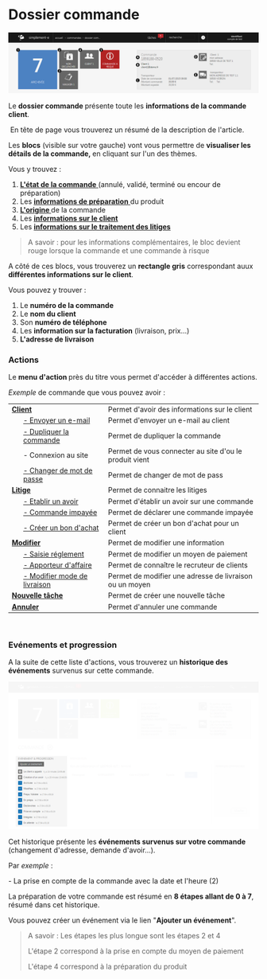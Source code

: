 # Dossier commande


![dossiercommande-0](images/dossiercommande-0.png)


<p>Le <strong>dossier commande&nbsp;</strong>pr&eacute;sente toute les <strong>informations de la commande client</strong>.</p>
<p>&nbsp;En t&ecirc;te de page vous trouverez un r&eacute;sum&eacute; de la description de l'article.</p>
<p>Les <strong>blocs</strong> (visible sur votre gauche) vont vous permettre de <strong>visualiser les d&eacute;tails de la commande,&nbsp;</strong>en cliquant sur l'un des th&egrave;mes.</p>
<p>Vous y trouvez :&nbsp;</p>
<ol>
<li><a title="L'&eacute;tat de la commande" href="/fr-fr/office/gestion-commerciale/ventes/ongletprincipal.html"><strong>L'&eacute;tat de la commande</strong> </a>(annul&eacute;, valid&eacute;, termin&eacute; ou encour de pr&eacute;paration)</li>
<li>Les <a title="informations de la pr&eacute;paration" href="/fr-fr/office/gestion-commerciale/ventes/ongletpreparation.html"><strong>informations de pr&eacute;paration</strong> </a>du produit</li>
<li><a title="L'origine" href="/fr-fr/office/gestion-commerciale/ventes/origine.html"><strong>L'origine&nbsp;</strong></a>de la commande</li>
<li>Les <strong><a href="/fr-fr/office/gestion-commerciale/ventes/informationsurleclient.html">informations sur le client</a></strong></li>
<li>Les <strong><a href="/fr-fr/office/gestion-commerciale/ventes/informationsurletraitementdeslitiges.html">informations sur le traitement des litiges</a></strong></li>
</ol>
<blockquote>
<p>A savoir : pour les informations compl&eacute;mentaires, le bloc devient rouge lorsque la commande et une commande &agrave; risque</p>
</blockquote>
<p>A c&ocirc;t&eacute; de ces blocs, vous trouverez un <strong>rectangle gris</strong> correspondant auux <strong>diff&eacute;rentes informations sur le client</strong>.</p>
<p>Vous pouvez y trouver :</p>
<ol>
<li>Le <strong>num&eacute;ro de la commande</strong></li>
<li>Le <strong>nom du client</strong></li>
<li>Son <strong>num&eacute;ro de t&eacute;l&eacute;phone</strong></li>
<li>Les <strong>information sur la facturation</strong> (livraison, prix...)</li>
<li><strong>L'adresse de livraison</strong></li>
</ol>
<h3>Actions</h3>
<p>Le <strong>menu&nbsp;d'action&nbsp;</strong>pr&egrave;s du titre vous permet d'acc&eacute;der &agrave; diff&eacute;rentes actions.</p>
<p><em>Exemple</em> de commande que vous pouvez avoir :</p>


<table>
<tbody>
<tr>
<td><strong><a href="/fr-fr/office/gestion-commerciale/ventes/interactionclient.html">Client </a></strong></td>
<td>Permet d'avoir des informations sur le client&nbsp;</td>
</tr>
<tr>
<td style="padding-left: 30px;"><a href="/fr-fr/office/gestion-commerciale/ventes/EnvoyerMail.html">- Envoyer un e-mail</a></td>
<td>Permet d'envoyer un e-mail au client</td>
</tr>
<tr>
<td style="padding-left: 30px;"><a href="/fr-fr/office/gestion-commerciale/ventes/DupliquerCommande.html">- Dupliquer la commande</a></td>
<td>Permet de dupliquer la commande</td>
</tr>
<tr>
<td style="padding-left: 30px;">- Connexion au site</td>
<td>Permet de vous connecter au site d'ou le produit vient</td>
</tr>
<tr>
<td style="padding-left: 30px;"><a href="/fr-fr/office/gestion-commerciale/ventes/changepassword.html">- Changer de mot de passe</a></td>
<td>Permet de changer de mot de pass</td>
</tr>
<tr>
<td><strong><a href="/fr-fr/office/gestion-commerciale/ventes/litiges.html">Litige </a></strong></td>
<td>Permet de connaitre les litiges&nbsp;</td>
</tr>
<tr>
<td style="padding-left: 30px;"><a href="/fr-fr/office/gestion-commerciale/ventes/avoir.html">- Etablir un avoir</a></td>
<td>Permet d'&eacute;tablir un avoir sur une commande&nbsp;</td>
</tr>
<tr>
<td style="padding-left: 30px;"><a href="/fr-fr/office/gestion-commerciale/ventes/CreationImpaye.html">- Commande impay&eacute;e</a></td>
<td>Permet de d&eacute;clarer&nbsp;une commande impay&eacute;e</td>
</tr>
<tr>
<td style="padding-left: 30px;"><a href="/fr-fr/office/gestion-commerciale/ventes/EditBagc.html">- Cr&eacute;er un bon d'achat</a></td>
<td>Permet de cr&eacute;er un bon d'achat pour un client</td>
</tr>
<tr>
<td><strong><a href="/fr-fr/office/gestion-commerciale/ventes/modifications.html">Modifier</a></strong></td>
<td>Permet de modifier une information</td>
</tr>
<tr>
<td style="padding-left: 30px;"><a href="/fr-fr/office/gestion-commerciale/ventes/SaisieReglements.html">- Saisie r&eacute;glement</a></td>
<td>Permet de modifier un moyen de paiement</td>
</tr>
<tr>
<td style="padding-left: 30px;"><a href="/fr-fr/office/gestion-commerciale/ventes/ApporteurCommande.html">- Apporteur d'affaire</a></td>
<td>Permet de conna&icirc;tre le recruteur de clients</td>
</tr>
<tr>
<td style="padding-left: 30px;"><a href="/fr-fr/office/gestion-commerciale/ventes/ModificationLivraison.html">- Modifier mode de livraison</a></td>
<td>Permet de modifier une adresse de livraison ou un moyen</td>
</tr>
<tr>
<td><a title="Nouvelle t&acirc;che" href="/fr-fr/office/gestion-commerciale/ventes/NewTodo.html"><strong>Nouvelle t&acirc;che</strong></a></td>
<td>Permet de cr&eacute;er une nouvelle t&acirc;che</td>
</tr>
<tr>
<td><strong><a href="/fr-fr/office/gestion-commerciale/ventes/AnnulationCommande.html">Annuler</a></strong></td>
<td>Permet d'annuler une commande</td>
</tr>
</tbody>
</table>
<p>&nbsp;</p>


<h3>Ev&eacute;nements et progression</h3>
<p>A la suite de cette liste d'actions, vous trouverez un <strong>historique des &eacute;v&eacute;nements</strong> survenus sur cette commande.</p>


![dossiercommande-screenshotfionajoupilancom20150708141802](images/dossiercommande-screenshotfionajoupilancom20150708141802.png)


<p>Cet historique pr&eacute;sente les <strong>&eacute;v&eacute;nements survenus sur votre commande</strong> (changement d'adresse, demande d'avoir...).</p>
<p>Par <em>exemple</em> :</p>
<p>- La prise en compte de la commande avec la date et l'heure (2)</p>
<p>La pr&eacute;paration de votre commande est r&eacute;sum&eacute; en <strong>8 &eacute;tapes allant de 0 &agrave; 7</strong>, r&eacute;sum&eacute; dans cet historique.</p>
<p>Vous pouvez cr&eacute;er un &eacute;v&eacute;nement via le lien "<strong>Ajouter un &eacute;v&eacute;nement</strong>".</p>
<blockquote>
<p>A savoir : Les &eacute;tapes les plus longue sont les &eacute;tapes 2 et 4</p>
<p>L'&eacute;tape 2 correspond &agrave; la prise en compte du moyen de paiement</p>
<p>L'&eacute;tape 4 correspond &agrave; la pr&eacute;paration du produit</p>
</blockquote>
<p>&nbsp;</p>
<p>&nbsp;</p>

